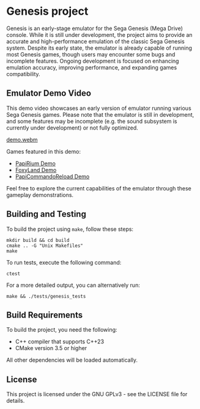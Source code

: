 # Genesis project

Genesis is an early-stage emulator for the Sega Genesis (Mega Drive) console. While it is still under development, the project aims to provide an accurate and high-performance emulation of the classic Sega Genesis system. Despite its early state, the emulator is already capable of running most Genesis games, though users may encounter some bugs and incomplete features. Ongoing development is focused on enhancing emulation accuracy, improving performance, and expanding games compatibility.

## Emulator Demo Video

This demo video showcases an early version of emulator running various Sega Genesis games. Please note that the emulator is still in development, and some features may be incomplete (e.g. the sound subsystem is currently under development) or not fully optimized.

[demo.webm](https://github.com/Darrer/genesis/assets/20683759/da8a8910-36de-4862-9b33-0c02e6aed62f)

Games featured in this demo:

- [PapiRium Demo](https://vetea.itch.io/papirium-official-demo)
- [FoxyLand Demo](https://pscdgames.itch.io/foxyland)
- [PapiCommandoReload Demo](https://vetea.itch.io/papi-commando-reload-free-demo-tectoy)

Feel free to explore the current capabilities of the emulator through these gameplay demonstrations.

## Building and Testing

To build the project using `make`, follow these steps:

```console
mkdir build && cd build
cmake .. -G "Unix Makefiles"
make
```

To run tests, execute the following command:

```console
ctest
```

For a more detailed output, you can alternatively run:

```console
make && ./tests/genesis_tests
```

## Build Requirements

To build the project, you need the following:

- C++ compiler that supports C++23
- CMake version 3.5 or higher

All other dependencies will be loaded automatically.

## License

This project is licensed under the GNU GPLv3 - see the LICENSE file for details.
